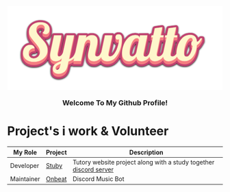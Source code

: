 <h3 align="center">
  <img align="center" src="inkpx-word-art.png">
	<br>
	<br>
  Welcome To My Github Profile!
</h3>

# Project's i work & Volunteer

| My Role       | Project                     | Description   |
| ------------- | -------------               |---------------|
| Developer     | [Stuby](https://stuby.org)  | Tutory website project along with a study together [discord server](discord.gg/university)               |
| Maintainer    | [Onbeat](https://onbeat.me) | Discord Music Bot               |
